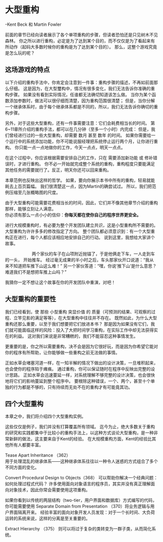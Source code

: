 # ⼤型重构
-Kent Beck 和 Martin Fowler

前面的章节已经向读者展示了各个单项重构的步骤，但读者恐怕还是只见树木不见森林。
你之所以进行重构，必定是为了达到某个目的，而不仅仅是为了看起来有所动作（起码⼤多数时候你的重构是为了达到某个⽬的）。
那么，这整个游戏究竟是怎么玩的呢？


## 这场游戏的特点

以下介绍的重构⼿法中，你肯定会注意到⼀件事：重构步骤的描述，不再如前⾯那么仔细。
这是因为，在⼤型璽构中，情况有很多变化，我们⽆法告诉你准确的重构步骤。
如果没有看到实际情况，任谁都⽆法确切知道该怎么做。
当你为某个函数添加参数时，做法可以很仔细⽽清楚，因为重构范围很清楚；
但是，当你分解⼀个继承体系时，由于每个继承体系都是不同的，所以，我们⽆法告诉你确切的重构步骤。

另外，对于这些⼤型重构，还有⼀件事需要注意：它们会耗费相当⻓的时间。 
第6~11章所介绍的重构⼿法，都可以在⼏分钟（⾄多⼀个⼩时）内完成：
但是，我们曾经进⾏过的⼀些⼤型重构，却需要 数⽉ 甚⾄ 数年 的时间。
如果你需要给⼀个运⾏中的系统添加功能，你不可能说服经理把系统停⽌运⾏两个⽉，让你进⾏重构。
你只能⼀点⼀点地做你的⼯作，今天⼀点点，明天⼀点点。

在这个过程中，你应该根据需要安排⾃⼰的⼯作，只在 需要添加新功能 或 修补错误时，才进⾏重构。
你不必⼀开始就完成整个系统的重构，重构程度只要能满⾜其他任务的需要就⾏了。反正，明天你还可以回来重构。

本章范例也反映出这样的哲学。
如果，要向你展示本书中所有的重构，轻易就能耗去上百⻚篇幅。
我们很清楚这⼀点，因为Martin的确尝试过。
所以，我们把范例压缩⾄⼏张概略图的尺度。

由于⼤型重构可能需要花费相当长的时间，因此，它们并不像其他章节介绍的重构那样，能够⽴刻让⼈满意。  
你必须有那么⼀点⼩⼩的信仰：**你每天都在使你⾃⼰的程序世界更安全。**

进⾏⼤规模重构时，有必要为整个开发团队建⽴共识，这是⼩型重构所不需要的。
⼤型重构为许许多多的修改指定了⽅向。
整个团队都必须意识到：有⼀个⼤型重构正在进⾏，每个⼈都应该相应地安排⾃⼰的⾏动。
说到这⾥，我想给⼤家讲个故事。  

&emsp;&emsp;&emsp;&emsp;&emsp;&emsp;
两个家伙的⻋⼦在⼭项附近抛锚了，于是他俩⾛下⻋，⼀⼈⾛到⻋的⼀头， 开始推⻋。
经过毫⽆成果的半⼩时之后，⻋头那家伙开⼝说道：“我从来不知道把⻋推下⼭这么难！”
另⼀个家伙答道：“嘿，你说‘推下⼭’是什么意思？难道我们不是想把⻋推上⼭吗？” 

我猜你⼀定不想让这个故事在你的开发团队中重演，对吧！


## ⼤型重构的重要性

我们已经看到，使 那些 ⼩型重构 突显价值 的 质量（可预测的结果、可观察的过程、⽴竿⻅影的满⾜等等），在⼤型重构中往往并不存在。
既然如此，为什么⼤型重构还那么重要，以⾄于我们想要把它们放进本书？
那是因为如果没有它们，我们就可能⾯临这样的⻛险：投⼊了⼤把时间学习重构，在实际⼯作中却⽆法获得实在的利益。
这对我们来说是⾮常糟糕的，我们不能容忍这种事情发⽣。

更重要的是，你之所以需要重构，决不会是因为它很好玩，⽽是因为你希望它能对你的程序有所帮助，让你能够做⼀些重构之前⽆法做的事情。

正如⽔草会堵塞河道⼀样，在⼀知半解的情况下做出的设计决策，⼀旦堆积起来，也会使你的程序陷于瘫痪。
通过重构，你可以保证随时在程序中反映出完整的设计思路。
正如⽔草会迅速蔓延⼀样，对系统理解不够完整的设计决策，也会很快地将它们的影响蔓延到整个程序中。
要根除这种错误，⼀个、两个，甚⾄⼗个单独的⾏为都是不够的，只有持续⽽⽆处不在的重构才有可能竟其功。 

## 四个⼤型重构

本章之中，我们将介绍四个⼤型重构实例。

这些仅仅是例⼦，我们并没有打算覆盖所有领域。
迄今为⽌，绝⼤多数关于重构的研究和实践都集中于⽐较⼩的重构⼿法上，以这种⽅式谈论⼤型重构，是⼀种⾮常新鲜的做法，这主要来⾃于Kent的经验。
在⼤规模重构⽅⾯，Kent的经验⽐其他所有⼈都要丰富。 

Tease Apart Inheritance （362）  
⽤于处理混乱的继承体系——这种继承体系往往以⼀种令⼈迷惑的⽅式组合了多个不同⽅⾯的变化。

Convert Procedural Design to Objects（368）
可以帮助你解决⼀个经典问题：如何处理过程式代码？
许多使⽤⾯向对象语⾔的程序员，其实并没有真正理解⾯向对象技术，因此你常会需要使⽤这项重构。

如果你看到以传统的两层结构（two-tier，⽤户界⾯和数据库）⽅式编写的代码，你可能需要使⽤ 
Separate Domain from Presentation （370）将业务逻辑与⽤户界⾯隔离开来。
经验丰富的⾯向对象开发⼈员发现：对于⼀个⻓时间、⼤负荷运转的系统来说，这样的分离是⾄关重要的。

Extract Hierarchy （375）
则可以将过于复杂的类转变为⼀群⼦类，从⽽简化系统。